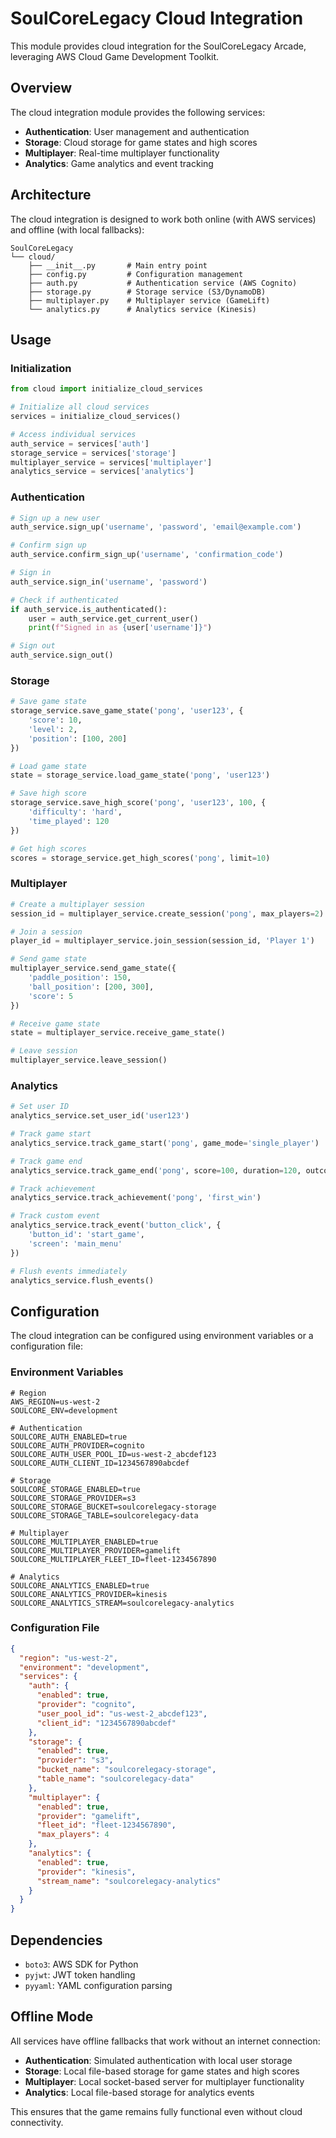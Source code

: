 # SoulCoreLegacy Cloud Integration

This module provides cloud integration for the SoulCoreLegacy Arcade, leveraging AWS Cloud Game Development Toolkit.

## Overview

The cloud integration module provides the following services:

- **Authentication**: User management and authentication
- **Storage**: Cloud storage for game states and high scores
- **Multiplayer**: Real-time multiplayer functionality
- **Analytics**: Game analytics and event tracking

## Architecture

The cloud integration is designed to work both online (with AWS services) and offline (with local fallbacks):

```
SoulCoreLegacy
└── cloud/
    ├── __init__.py       # Main entry point
    ├── config.py         # Configuration management
    ├── auth.py           # Authentication service (AWS Cognito)
    ├── storage.py        # Storage service (S3/DynamoDB)
    ├── multiplayer.py    # Multiplayer service (GameLift)
    └── analytics.py      # Analytics service (Kinesis)
```

## Usage

### Initialization

```python
from cloud import initialize_cloud_services

# Initialize all cloud services
services = initialize_cloud_services()

# Access individual services
auth_service = services['auth']
storage_service = services['storage']
multiplayer_service = services['multiplayer']
analytics_service = services['analytics']
```

### Authentication

```python
# Sign up a new user
auth_service.sign_up('username', 'password', 'email@example.com')

# Confirm sign up
auth_service.confirm_sign_up('username', 'confirmation_code')

# Sign in
auth_service.sign_in('username', 'password')

# Check if authenticated
if auth_service.is_authenticated():
    user = auth_service.get_current_user()
    print(f"Signed in as {user['username']}")

# Sign out
auth_service.sign_out()
```

### Storage

```python
# Save game state
storage_service.save_game_state('pong', 'user123', {
    'score': 10,
    'level': 2,
    'position': [100, 200]
})

# Load game state
state = storage_service.load_game_state('pong', 'user123')

# Save high score
storage_service.save_high_score('pong', 'user123', 100, {
    'difficulty': 'hard',
    'time_played': 120
})

# Get high scores
scores = storage_service.get_high_scores('pong', limit=10)
```

### Multiplayer

```python
# Create a multiplayer session
session_id = multiplayer_service.create_session('pong', max_players=2)

# Join a session
player_id = multiplayer_service.join_session(session_id, 'Player 1')

# Send game state
multiplayer_service.send_game_state({
    'paddle_position': 150,
    'ball_position': [200, 300],
    'score': 5
})

# Receive game state
state = multiplayer_service.receive_game_state()

# Leave session
multiplayer_service.leave_session()
```

### Analytics

```python
# Set user ID
analytics_service.set_user_id('user123')

# Track game start
analytics_service.track_game_start('pong', game_mode='single_player')

# Track game end
analytics_service.track_game_end('pong', score=100, duration=120, outcome='win')

# Track achievement
analytics_service.track_achievement('pong', 'first_win')

# Track custom event
analytics_service.track_event('button_click', {
    'button_id': 'start_game',
    'screen': 'main_menu'
})

# Flush events immediately
analytics_service.flush_events()
```

## Configuration

The cloud integration can be configured using environment variables or a configuration file:

### Environment Variables

```
# Region
AWS_REGION=us-west-2
SOULCORE_ENV=development

# Authentication
SOULCORE_AUTH_ENABLED=true
SOULCORE_AUTH_PROVIDER=cognito
SOULCORE_AUTH_USER_POOL_ID=us-west-2_abcdef123
SOULCORE_AUTH_CLIENT_ID=1234567890abcdef

# Storage
SOULCORE_STORAGE_ENABLED=true
SOULCORE_STORAGE_PROVIDER=s3
SOULCORE_STORAGE_BUCKET=soulcorelegacy-storage
SOULCORE_STORAGE_TABLE=soulcorelegacy-data

# Multiplayer
SOULCORE_MULTIPLAYER_ENABLED=true
SOULCORE_MULTIPLAYER_PROVIDER=gamelift
SOULCORE_MULTIPLAYER_FLEET_ID=fleet-1234567890

# Analytics
SOULCORE_ANALYTICS_ENABLED=true
SOULCORE_ANALYTICS_PROVIDER=kinesis
SOULCORE_ANALYTICS_STREAM=soulcorelegacy-analytics
```

### Configuration File

```json
{
  "region": "us-west-2",
  "environment": "development",
  "services": {
    "auth": {
      "enabled": true,
      "provider": "cognito",
      "user_pool_id": "us-west-2_abcdef123",
      "client_id": "1234567890abcdef"
    },
    "storage": {
      "enabled": true,
      "provider": "s3",
      "bucket_name": "soulcorelegacy-storage",
      "table_name": "soulcorelegacy-data"
    },
    "multiplayer": {
      "enabled": true,
      "provider": "gamelift",
      "fleet_id": "fleet-1234567890",
      "max_players": 4
    },
    "analytics": {
      "enabled": true,
      "provider": "kinesis",
      "stream_name": "soulcorelegacy-analytics"
    }
  }
}
```

## Dependencies

- `boto3`: AWS SDK for Python
- `pyjwt`: JWT token handling
- `pyyaml`: YAML configuration parsing

## Offline Mode

All services have offline fallbacks that work without an internet connection:

- **Authentication**: Simulated authentication with local user storage
- **Storage**: Local file-based storage for game states and high scores
- **Multiplayer**: Local socket-based server for multiplayer functionality
- **Analytics**: Local file-based storage for analytics events

This ensures that the game remains fully functional even without cloud connectivity.
